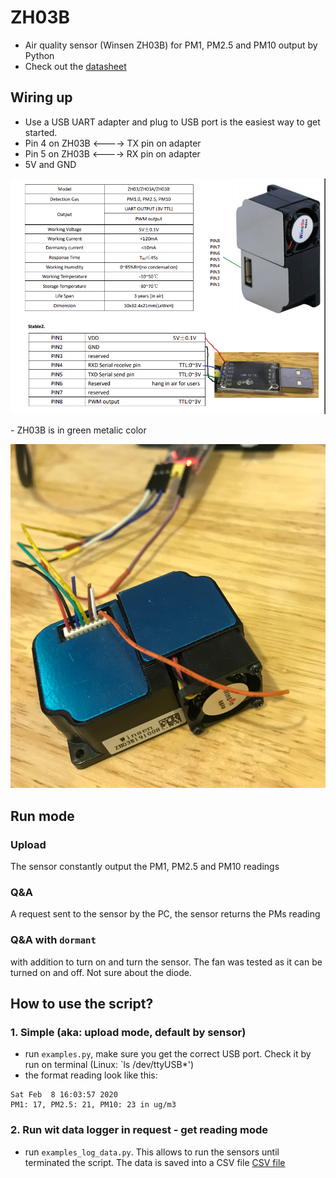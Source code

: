 # ZH03B
- Air quality sensor (Winsen ZH03B) for PM1, PM2.5 and PM10 output by Python
- Check out the [datasheet](datasheet/zh03-series-laser-dust-module-v2_0.pdf)

## Wiring up
- Use a USB UART adapter and plug to USB port is the easiest way to get started.
- Pin 4 on ZH03B <----> TX pin on adapter
- Pin 5 on ZH03B <----> RX pin on adapter
- 5V and GND
<p align="center">
  <img src="photos/zh03b_wiring.png"/>
</p>
- ZH03B is in green metalic color
<p align="center">
  <img src="photos/ZH03B_2.jpg"/>
</p>

## Run mode
### Upload
The sensor constantly output the PM1, PM2.5 and PM10 readings
### Q&A
A request sent to the sensor by the PC, the sensor returns the PMs reading
### Q&A with `dormant`
with addition to turn on and turn the sensor. The fan was tested as it can be turned on and off. Not sure about the diode.
## How to use the script?
### 1. Simple (aka: upload mode, default by sensor)
- run `examples.py`, make sure you get the correct USB port. Check it by run on terminal (Linux: `ls /dev/ttyUSB*')
- the format reading look like this:
```
Sat Feb  8 16:03:57 2020
PM1: 17, PM2.5: 21, PM10: 23 in ug/m3
```
### 2. Run wit data logger in request - get reading mode
- run `examples_log_data.py`. This allows to run the sensors until terminated the script. The data is saved into a CSV file
[CSV file](https://github.com/binh-bk/ZH03B/blob/master/Feb2020/zh03b_demo2.csv)
